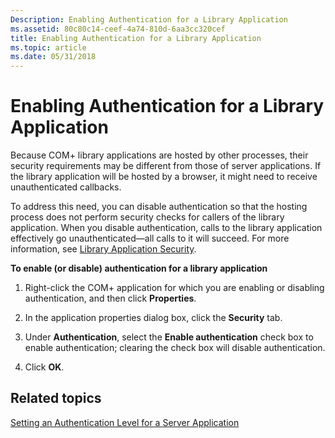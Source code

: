 ```yaml
---
Description: Enabling Authentication for a Library Application
ms.assetid: 80c80c14-ceef-4a74-810d-6aa3cc320cef
title: Enabling Authentication for a Library Application
ms.topic: article
ms.date: 05/31/2018
---
```


# Enabling Authentication for a Library Application

Because COM+ library applications are hosted by other processes, their security requirements may be different from those of server applications. If the library application will be hosted by a browser, it might need to receive unauthenticated callbacks.

To address this need, you can disable authentication so that the hosting process does not perform security checks for callers of the library application. When you disable authentication, calls to the library application effectively go unauthenticated—all calls to it will succeed. For more information, see [Library Application Security](library-application-security.md).

**To enable (or disable) authentication for a library application**

1.  Right-click the COM+ application for which you are enabling or disabling authentication, and then click **Properties**.

2.  In the application properties dialog box, click the **Security** tab.

3.  Under **Authentication**, select the **Enable authentication** check box to enable authentication; clearing the check box will disable authentication.

4.  Click **OK**.

## Related topics

<dl> <dt>

[Setting an Authentication Level for a Server Application](setting-an-authentication-level-for-a-server-application.md)
</dt> </dl>

 

 



